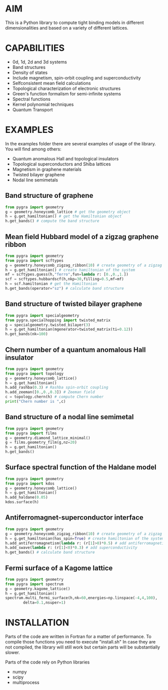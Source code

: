 # AIM #
This is a Python library to compute tight binding models in different
dimensionalities and based on a variety of different lattices.

# CAPABILITIES #
- 0d, 1d, 2d and 3d systems
- Band structures
- Density of states
- Include magnetism, spin-orbit coupling and superconductivity
- Selfconsistent mean field calculations
- Topological characterization of electronic structures
- Green's function formalism for semi-infinite systems
- Spectral functions
- Kernel polynomial techniques
- Quantum Transport

# EXAMPLES #
In the examples folder there are several examples of usage of the
library. You will find among others:
- Quantum anomalous Hall and topological insulators
- Topological superconductors and Shiba lattices
- Magnetism in graphene materials
- Twisted bilayer graphene
- Nodal line semimetals 

## Band structure of graphene
```python
from pygra import geometry
g = geometry.honeycomb_lattice # get the geometry object
h = g.get_hamiltonian() # get the Hamiltonian object
h.get_bands() # compute the band structure
```

## Mean field Hubbard model of a zigzag graphene ribbon
```python
from pygra import geometry
from pygra import scftypes
g = geometry.honeycomb_zigzag_ribbon(10) # create geometry of a zigzag ribbon
h = g.get_hamiltonian() # create hamiltonian of the system
mf = scftypes.guess(h,"ferro",fun=lambda r: [0.,0.,1.])
scf = scftypes.hubbardscf(h,nkp=30,filling=0.5,mf=mf)
h = scf.hamiltonian # get the Hamiltonian
h.get_bands(operator="sz") # calculate band structure
```

## Band structure of twisted bilayer graphene
```python
from pygra import specialgeometry
from pygra.specialhopping import twisted_matrix
g = specialgeometry.twisted_bilayer(3)
h = g.get_hamiltonian(mgenerator=twisted_matrix(ti=0.12))
h.get_bands(nk=100)
```

## Chern number of a quantum anomalous Hall insulator
```python
from pygra import geometry
from pygra import topology
g = geometry.honeycomb_lattice()
h = g.get_hamiltonian()
h.add_rashba(0.3) # Rashba spin-orbit coupling
h.add_zeeman([0.,0.,0.3]) # Zeeman field
c = topology.chern(h) # compute Chern number
print("Chern number is ",c)
```

## Band structure of a nodal line semimetal
```python
from pygra import geometry
from pygra import films
g = geometry.diamond_lattice_minimal()
g = films.geometry_film(g,nz=20)
h = g.get_hamiltonian()
h.get_bands()
```

## Surface spectral function of the Haldane model
```python
from pygra import geometry
from pygra import kdos
g = geometry.honeycomb_lattice()
h = g.get_hamiltonian()
h.add_haldane(0.05)
kdos.surface(h)
```

## Antiferromagnet-superconductor interface
```python
from pygra import geometry
g = geometry.honeycomb_zigzag_ribbon(10) # create geometry of a zigzag ribbon
h = g.get_hamiltonian(has_spin=True) # create hamiltonian of the system
h.add_antiferromagnetism(lambda r: (r[1]>0)*0.5) # add antiferromagnetism
h.add_swave(lambda r: (r[1]<0)*0.3) # add superconductivity
h.get_bands() # calculate band structure
```

## Fermi surface of a Kagome lattice
```python
from pygra import geometry
from pygra import spectrum
g = geometry.kagome_lattice()
h = g.get_hamiltonian()
spectrum.multi_fermi_surface(h,nk=60,energies=np.linspace(-4,4,100),
        delta=0.1,nsuper=1)
```


# INSTALLATION #
Parts of the code are written in Fortran for a matter of performance.
To compile those functions you need to execute "install.sh" In case
they are not compiled, the library will still work but certain parts
will be substantially slower.

Parts of the code rely on Python libraries
 - numpy
 - scipy
 - multiprocess

